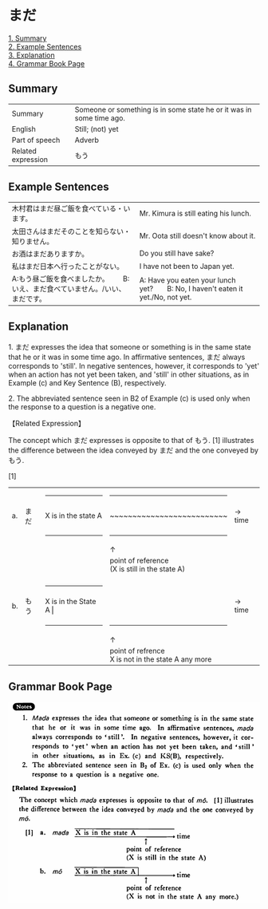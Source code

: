 # まだ

[1. Summary](#summary)<br>
[2. Example Sentences](#example-sentences)<br>
[3. Explanation](#explanation)<br>
[4. Grammar Book Page](#grammar-book-page)<br>


## Summary

<table><tr>   <td>Summary</td>   <td>Someone or something is in some state he or it was in some time ago.</td></tr><tr>   <td>English</td>   <td>Still; (not) yet</td></tr><tr>   <td>Part of speech</td>   <td>Adverb</td></tr><tr>   <td>Related expression</td>   <td>もう</td></tr></table>

## Example Sentences

<table><tr>   <td>木村君はまだ昼ご飯を食べている・います。</td>   <td>Mr. Kimura is still eating his lunch.</td></tr><tr>   <td>太田さんはまだそのことを知らない・知りません。</td>   <td>Mr. Oota still doesn't know about it.</td></tr><tr>   <td>お酒はまだありますか。</td>   <td>Do you still have sake?</td></tr><tr>   <td>私はまだ日本へ行ったことがない。</td>   <td>I have not been to Japan yet.</td></tr><tr>   <td>A:もう昼ご飯を食べましたか。  B:いえ、まだ食べていません。/いい、まだです。</td>   <td>A: Have you eaten your lunch yet?&emsp;&emsp;B: No, I haven't eaten it yet./No, not yet.</td></tr></table>

## Explanation

<p>1. <span class="cloze">まだ</span> expresses the idea that someone or something is in the same state that he or it was in some time ago. In affirmative sentences, <span class="cloze">まだ</span> always corresponds to 'still'. In negative sentences, however, it corresponds to 'yet' when an action has not yet been taken, and 'still' in other situations, as in Example (c) and Key Sentence (B), respectively.</p>  <p>2. The abbreviated sentence seen in B2 of Example (c) is used only when the response to a question is a negative one.</p>  <p>【Related Expression】</p>  <p>The concept which <span class="cloze">まだ</span> expresses is opposite to that of もう. [1] illustrates the difference between the idea conveyed by <span class="cloze">まだ</span> and the one conveyed by もう. </p>  <p>[1]</p>  <table class="table"> <tbody> <tr class="tr"> <td class="td"></td> <td class="td"></td> <td class="td"><hr></td> <td class="td"><hr></td> <td class="td"></td> </tr> <tr class="tr"> <td class="td">a.</td> <td class="td"> <span class="cloze">まだ</span></td> <td class="td">X is in the state A</td> <td class="td">~~~~~~~~~~~~~~~~~~~~~~~~~~</td> <td class="td">→ time</td> </tr> <tr class="tr"> <td class="td"></td> <td class="td"></td> <td class="td"><hr></td> <td class="td"><hr></td> <td class="td"></td> </tr> <tr class="tr"> <td class="td"></td> <td class="td"></td> <td class="td"></td> <td class="td">↑</td> <td class="td"></td> </tr> <tr class="tr"> <td class="td"></td> <td class="td"></td> <td class="td"></td> <td class="td">point of reference<br>(X is still in the state A)</td> <td class="td"> </tr> <tr class="tr"> <td class="td"></td><div class="divide"></div></td> </tr> <tr class="tr"> <td class="td"></td> <td class="td"></td> <td class="td"><hr></td> <td class="td"></td> <td class="td"></td> </tr> <tr class="tr"> <td class="td">b. </td> <td class="td">もう</td> <td class="td">X is in the State A⎪</td> <td class="td"></td> <td class="td">→ time</td> </tr> <tr class="tr"> <td class="td"></td> <td class="td"></td> <td class="td"><hr></td> <td class="td"><hr></td> <td class="td"></td> </tr> <tr class="tr"> <td class="td"></td> <td class="td"></td> <td class="td"></td> <td class="td">↑</td> <td class="td"></td> </tr> <tr class="tr"> <td class="td"></td> <td class="td"></td> <td class="td"></td> <td class="td">point of refrence<br>X is not in the state A any more</td> <td class="td"></td> </tr> </tbody> </table>

## Grammar Book Page

![](../img/Basicまだ.png)

